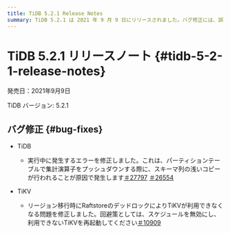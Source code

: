 ```yaml
---
title: TiDB 5.2.1 Release Notes
summary: TiDB 5.2.1 は 2021 年 9 月 9 日にリリースされました。バグ修正には、誤った実行プランによって発生した TiDB のエラーの解決と、リージョンの移行時にRaftstoreデッドロックによって発生する TiKV が利用できなくなる問題の修正が含まれます。
---
```


# TiDB 5.2.1 リリースノート {#tidb-5-2-1-release-notes}

発売日：2021年9月9日

TiDB バージョン: 5.2.1

## バグ修正 {#bug-fixes}

-   TiDB

    -   実行中に発生するエラーを修正しました。これは、パーティションテーブルで集計演算子をプッシュダウンする際に、スキーマ列の浅いコピーが行われることが原因で発生します[＃27797](https://github.com/pingcap/tidb/issues/27797) [＃26554](https://github.com/pingcap/tidb/issues/26554)

-   TiKV

    -   リージョン移行時にRaftstoreのデッドロックによりTiKVが利用できなくなる問題を修正しました。回避策としては、スケジュールを無効にし、利用できないTiKVを再起動してください[＃10909](https://github.com/tikv/tikv/issues/10909)

